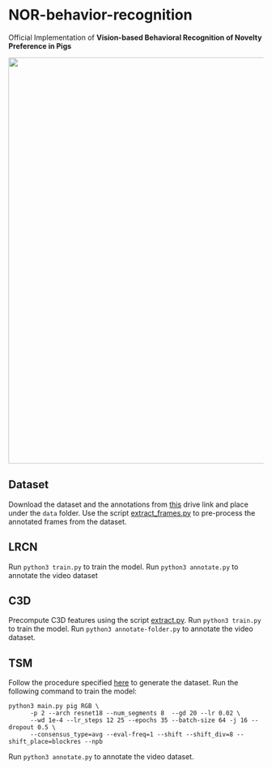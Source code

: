 # NOR-behavior-recognition

Official Implementation of **Vision-based Behavioral Recognition of Novelty Preference in Pigs**

<img src="data/result.gif" width="800"></img>

## Dataset

Download the dataset and the annotations from [this](https://drive.google.com/drive/folders/14XUYxM15NAI-zBrntrmQofhLv5otAw5b?usp=sharing) drive link and place under the ``data`` folder. 
Use the script [extract_frames.py](data/extract_frames.py) to pre-process the annotated frames from the dataset.

## LRCN 

Run ``python3 train.py`` to train the model. Run ``python3 annotate.py`` to annotate the video dataset

## C3D

Precompute C3D features using the script [extract.py](C3D/extract.py). Run ``python3 train.py`` to train the model. Run ``python3 annotate-folder.py`` to annotate the video dataset.

## TSM

Follow the procedure specified [here](https://github.com/mit-han-lab/temporal-shift-module) to generate the dataset. Run the following command to train the model:
```
python3 main.py pig RGB \
      -p 2 --arch resnet18 --num_segments 8  --gd 20 --lr 0.02 \
      --wd 1e-4 --lr_steps 12 25 --epochs 35 --batch-size 64 -j 16 --dropout 0.5 \
      --consensus_type=avg --eval-freq=1 --shift --shift_div=8 --shift_place=blockres --npb
``` 
Run ``python3 annotate.py`` to annotate the video dataset.

